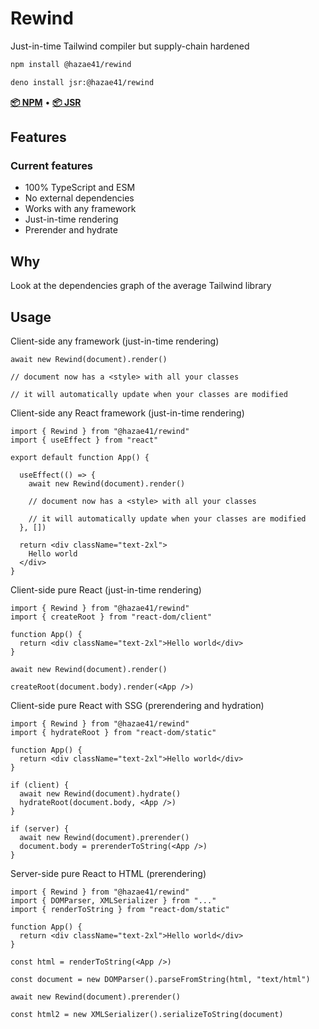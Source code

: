 # Rewind

Just-in-time Tailwind compiler but supply-chain hardened

```bash
npm install @hazae41/rewind
```

```bash
deno install jsr:@hazae41/rewind
```

[**📦 NPM**](https://www.npmjs.com/package/@hazae41/rewind) • [**📦 JSR**](https://jsr.io/@hazae41/rewind)

## Features

### Current features
- 100% TypeScript and ESM
- No external dependencies
- Works with any framework
- Just-in-time rendering
- Prerender and hydrate

## Why

Look at the dependencies graph of the average Tailwind library

## Usage

Client-side any framework (just-in-time rendering)

```tsx
await new Rewind(document).render()

// document now has a <style> with all your classes

// it will automatically update when your classes are modified
```

Client-side any React framework (just-in-time rendering)

```tsx
import { Rewind } from "@hazae41/rewind"
import { useEffect } from "react"

export default function App() {

  useEffect(() => {
    await new Rewind(document).render()

    // document now has a <style> with all your classes

    // it will automatically update when your classes are modified
  }, [])

  return <div className="text-2xl">
    Hello world
  </div>
}
```

Client-side pure React (just-in-time rendering)

```tsx
import { Rewind } from "@hazae41/rewind"
import { createRoot } from "react-dom/client"

function App() {
  return <div className="text-2xl">Hello world</div>
}

await new Rewind(document).render()

createRoot(document.body).render(<App />)
```

Client-side pure React with SSG (prerendering and hydration)

```tsx
import { Rewind } from "@hazae41/rewind"
import { hydrateRoot } from "react-dom/static"

function App() {
  return <div className="text-2xl">Hello world</div>
}

if (client) {
  await new Rewind(document).hydrate()
  hydrateRoot(document.body, <App />)
}

if (server) {
  await new Rewind(document).prerender()
  document.body = prerenderToString(<App />)
}
```

Server-side pure React to HTML (prerendering)

```tsx
import { Rewind } from "@hazae41/rewind"
import { DOMParser, XMLSerializer } from "..."
import { renderToString } from "react-dom/static"

function App() {
  return <div className="text-2xl">Hello world</div>
}

const html = renderToString(<App />)

const document = new DOMParser().parseFromString(html, "text/html")

await new Rewind(document).prerender()

const html2 = new XMLSerializer().serializeToString(document)
```